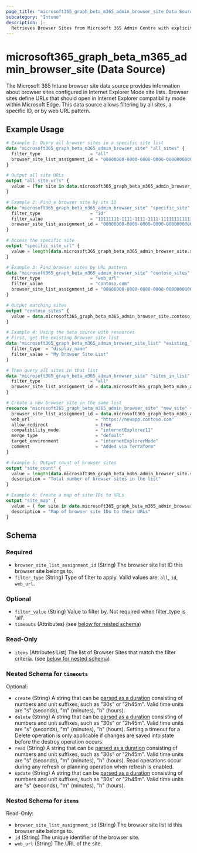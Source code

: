 ```yaml
---
page_title: "microsoft365_graph_beta_m365_admin_browser_site Data Source - microsoft365"
subcategory: "Intune"
description: |-
  Retrieves Browser Sites from Microsoft 365 Admin Centre with explicit filtering options.
---
```


# microsoft365_graph_beta_m365_admin_browser_site (Data Source)

The Microsoft 365 Intune browser site data source provides information about browser sites configured in Internet Explorer Mode site lists. 
Browser sites define URLs that should open in Internet Explorer compatibility mode within Microsoft Edge. 
This data source allows filtering by all sites, a specific ID, or by web URL pattern.

## Example Usage

```terraform
# Example 1: Query all browser sites in a specific site list
data "microsoft365_graph_beta_m365_admin_browser_site" "all_sites" {
  filter_type                   = "all"
  browser_site_list_assignment_id = "00000000-0000-0000-0000-000000000000"
}

# Output all site URLs
output "all_site_urls" {
  value = [for site in data.microsoft365_graph_beta_m365_admin_browser_site.all_sites.items : site.web_url]
}

# Example 2: Find a browser site by its ID
data "microsoft365_graph_beta_m365_admin_browser_site" "specific_site" {
  filter_type                   = "id"
  filter_value                  = "11111111-1111-1111-1111-111111111111"
  browser_site_list_assignment_id = "00000000-0000-0000-0000-000000000000"
}

# Access the specific site
output "specific_site_url" {
  value = length(data.microsoft365_graph_beta_m365_admin_browser_site.specific_site.items) > 0 ? data.microsoft365_graph_beta_m365_admin_browser_site.specific_site.items[0].web_url : null
}

# Example 3: Find browser sites by URL pattern
data "microsoft365_graph_beta_m365_admin_browser_site" "contoso_sites" {
  filter_type                   = "web_url"
  filter_value                  = "contoso.com"
  browser_site_list_assignment_id = "00000000-0000-0000-0000-000000000000"
}

# Output matching sites
output "contoso_sites" {
  value = data.microsoft365_graph_beta_m365_admin_browser_site.contoso_sites.items
}

# Example 4: Using the data source with resources
# First, get the existing browser site list
data "microsoft365_graph_beta_m365_admin_browser_site_list" "existing_list" {
  filter_type  = "display_name"
  filter_value = "My Browser Site List"
}

# Then query all sites in that list
data "microsoft365_graph_beta_m365_admin_browser_site" "sites_in_list" {
  filter_type                   = "all"
  browser_site_list_assignment_id = data.microsoft365_graph_beta_m365_admin_browser_site_list.existing_list.items[0].id
}

# Create a new browser site in the same list
resource "microsoft365_graph_beta_m365_admin_browser_site" "new_site" {
  browser_site_list_assignment_id = data.microsoft365_graph_beta_m365_admin_browser_site_list.existing_list.items[0].id
  web_url                         = "https://newapp.contoso.com"
  allow_redirect                  = true
  compatibility_mode              = "internetExplorer11"
  merge_type                      = "default"
  target_environment              = "internetExplorerMode"
  comment                         = "Added via Terraform"
}

# Example 5: Output count of browser sites
output "site_count" {
  value = length(data.microsoft365_graph_beta_m365_admin_browser_site.sites_in_list.items)
  description = "Total number of browser sites in the list"
}

# Example 6: Create a map of site IDs to URLs
output "site_map" {
  value = { for site in data.microsoft365_graph_beta_m365_admin_browser_site.sites_in_list.items : site.id => site.web_url }
  description = "Map of browser site IDs to their URLs"
}
```

<!-- schema generated by tfplugindocs -->
## Schema

### Required

- `browser_site_list_assignment_id` (String) The browser site list ID this browser site belongs to.
- `filter_type` (String) Type of filter to apply. Valid values are: `all`, `id`, `web_url`.

### Optional

- `filter_value` (String) Value to filter by. Not required when filter_type is 'all'.
- `timeouts` (Attributes) (see [below for nested schema](#nestedatt--timeouts))

### Read-Only

- `items` (Attributes List) The list of Browser Sites that match the filter criteria. (see [below for nested schema](#nestedatt--items))

<a id="nestedatt--timeouts"></a>
### Nested Schema for `timeouts`

Optional:

- `create` (String) A string that can be [parsed as a duration](https://pkg.go.dev/time#ParseDuration) consisting of numbers and unit suffixes, such as "30s" or "2h45m". Valid time units are "s" (seconds), "m" (minutes), "h" (hours).
- `delete` (String) A string that can be [parsed as a duration](https://pkg.go.dev/time#ParseDuration) consisting of numbers and unit suffixes, such as "30s" or "2h45m". Valid time units are "s" (seconds), "m" (minutes), "h" (hours). Setting a timeout for a Delete operation is only applicable if changes are saved into state before the destroy operation occurs.
- `read` (String) A string that can be [parsed as a duration](https://pkg.go.dev/time#ParseDuration) consisting of numbers and unit suffixes, such as "30s" or "2h45m". Valid time units are "s" (seconds), "m" (minutes), "h" (hours). Read operations occur during any refresh or planning operation when refresh is enabled.
- `update` (String) A string that can be [parsed as a duration](https://pkg.go.dev/time#ParseDuration) consisting of numbers and unit suffixes, such as "30s" or "2h45m". Valid time units are "s" (seconds), "m" (minutes), "h" (hours).


<a id="nestedatt--items"></a>
### Nested Schema for `items`

Read-Only:

- `browser_site_list_assignment_id` (String) The browser site list id this browser site belongs to.
- `id` (String) The unique identifier of the browser site.
- `web_url` (String) The URL of the site.